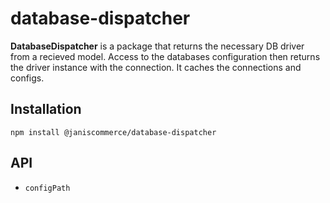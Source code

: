 # database-dispatcher

**DatabaseDispatcher** is a package that returns the necessary DB driver from a recieved model. Access to the databases configuration then returns the driver instance with the connection. It caches the connections and configs.

## Installation
```
npm install @janiscommerce/database-dispatcher
```

## API
- `configPath`